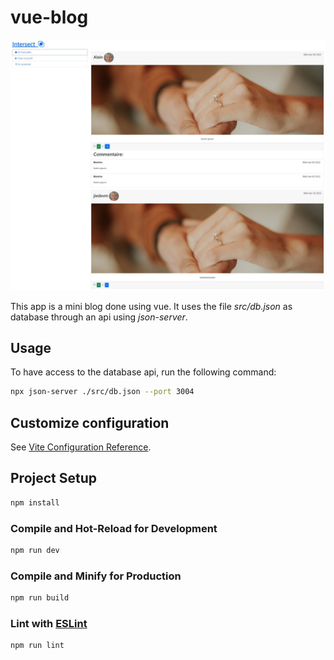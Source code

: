 # vue-blog

![vue-blog](./preview.jpeg)

This app is a mini blog done using vue. It uses the file *src/db.json* as
database through an api using *json-server*.

## Usage

To have access to the database api, run the following command:

```sh
npx json-server ./src/db.json --port 3004
```

## Customize configuration

See [Vite Configuration Reference](https://vitejs.dev/config/).

## Project Setup

```sh
npm install
```

### Compile and Hot-Reload for Development

```sh
npm run dev
```

### Compile and Minify for Production

```sh
npm run build
```

### Lint with [ESLint](https://eslint.org/)

```sh
npm run lint
```
